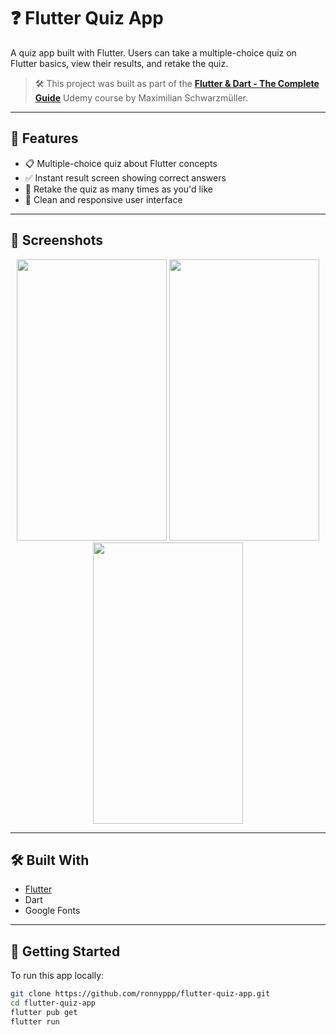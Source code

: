 # ❓ Flutter Quiz App

A quiz app built with Flutter. Users can take a multiple-choice quiz on Flutter basics, view their results, and retake the quiz.

> 🛠 This project was built as part of the **[Flutter & Dart - The Complete Guide](https://www.udemy.com/course/flutter-dart-the-complete-guide/)** Udemy course by Maximilian Schwarzmüller.

---

## 🧠 Features

- 📋 Multiple-choice quiz about Flutter concepts
- ✅ Instant result screen showing correct answers
- 🔁 Retake the quiz as many times as you'd like
- 📱 Clean and responsive user interface

---
## 📸 Screenshots

<p align="center">
  <img src="https://github.com/user-attachments/assets/72e9cb07-87e7-4c5a-a7b7-831ec1126e68" width="240" height="450">
  <img src="https://github.com/user-attachments/assets/c243a7c5-418e-46f9-852f-dc995e683bea" width="240" height="450">
  <img src="https://github.com/user-attachments/assets/023703c6-2959-4ffc-8510-32133ceaa08a" width="240" height="450">
</p>

---

## 🛠 Built With

- [Flutter](https://flutter.dev/)
- Dart
- Google Fonts

---

## 🚀 Getting Started

To run this app locally:

```bash
git clone https://github.com/ronnyppp/flutter-quiz-app.git
cd flutter-quiz-app
flutter pub get
flutter run
